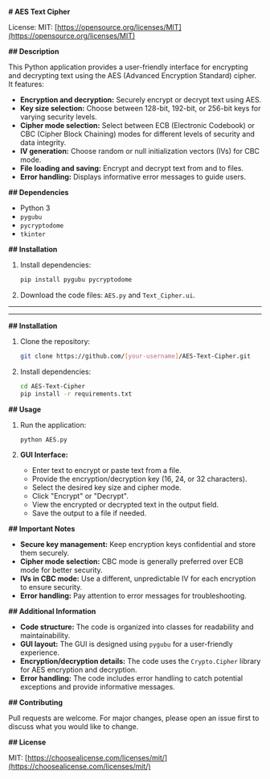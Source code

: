 **# AES Text Cipher**

License: MIT: [https://opensource.org/licenses/MIT](https://opensource.org/licenses/MIT)


**## Description**

This Python application provides a user-friendly interface for encrypting and decrypting text using the AES (Advanced Encryption Standard) cipher. It features:

- **Encryption and decryption:** Securely encrypt or decrypt text using AES.
- **Key size selection:** Choose between 128-bit, 192-bit, or 256-bit keys for varying security levels.
- **Cipher mode selection:** Select between ECB (Electronic Codebook) or CBC (Cipher Block Chaining) modes for different levels of security and data integrity.
- **IV generation:** Choose random or null initialization vectors (IVs) for CBC mode.
- **File loading and saving:** Encrypt and decrypt text from and to files.
- **Error handling:** Displays informative error messages to guide users.

**## Dependencies**

- Python 3
- `pygubu`
- `pycryptodome`
- `tkinter`

**## Installation**

1. Install dependencies:

   ```bash
   pip install pygubu pycryptodome
   ```

2. Download the code files: `AES.py` and `Text_Cipher.ui`.


* * *

* * *

**## Installation**

1. Clone the repository:

   ```bash
   git clone https://github.com/[your-username]/AES-Text-Cipher.git
   ```

2. Install dependencies:

   ```bash
   cd AES-Text-Cipher
   pip install -r requirements.txt
   ```

**## Usage**

1. Run the application:

   ```bash
   python AES.py
   ```

2. **GUI Interface:**
   - Enter text to encrypt or paste text from a file.
   - Provide the encryption/decryption key (16, 24, or 32 characters).
   - Select the desired key size and cipher mode.
   - Click "Encrypt" or "Decrypt".
   - View the encrypted or decrypted text in the output field.
   - Save the output to a file if needed.

**## Important Notes**

- **Secure key management:** Keep encryption keys confidential and store them securely.
- **Cipher mode selection:** CBC mode is generally preferred over ECB mode for better security.
- **IVs in CBC mode:** Use a different, unpredictable IV for each encryption to ensure security.
- **Error handling:** Pay attention to error messages for troubleshooting.


**## Additional Information**

- **Code structure:** The code is organized into classes for readability and maintainability.
- **GUI layout:** The GUI is designed using `pygubu` for a user-friendly experience.
- **Encryption/decryption details:** The code uses the `Crypto.Cipher` library for AES encryption and decryption.
- **Error handling:** The code includes error handling to catch potential exceptions and provide informative messages.


**## Contributing**

Pull requests are welcome. For major changes, please open an issue first to discuss what you would like to change.

**## License**

MIT: [https://choosealicense.com/licenses/mit/](https://choosealicense.com/licenses/mit/)
